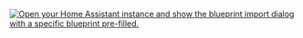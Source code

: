 [![Open your Home Assistant instance and show the blueprint import dialog with a specific blueprint pre-filled.](https://my.home-assistant.io/badges/blueprint_import.svg)](https://my.home-assistant.io/redirect/blueprint_import/?blueprint_url=https%3A%2F%2Fraw.githubusercontent.com%2Fdinki%2FView-Assist%2Fmain%2FView+Assist+custom+sentences%2FList+Management%2Fblueprint-listmanagement.yaml)
